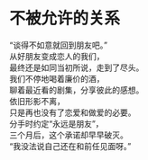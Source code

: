 # 不被允许的关系

“谈得不如意就回到朋友吧。”\
从好朋友变成恋人的我们，\
最终还是如同当初所说，走到了尽头。\
我们不停地喝着廉价的酒，\
聊着最近看的剧集，分享彼此的感想。\
依旧形影不离，\
只是再也没有了恋爱和做爱的必要。\
分手时约定“永远是朋友”，\
三个月后，这个承诺却早早破灭。\
“我没法说自己还在和前任见面呀。”



















